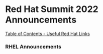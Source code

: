 # Red Hat Summit 2022 Announcements

[Table of Contents - Useful Red Hat Links](https://github.com/pslucas0212/UsefulRedHatLinks)

### RHEL Announcements
